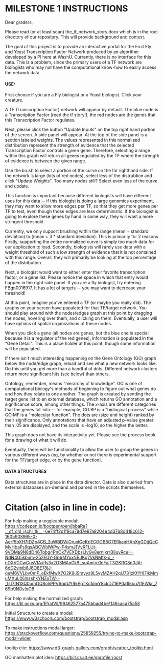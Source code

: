 # MILESTONE 1 INSTRUCTIONS

Dear graders,

Please read (or at least scan) the_tf_network_story.docx which is in the root directory of our repository. This will provide background and context.

The goal of this project is to provide an interactive portal for the Fruit Fly and Yeast Transcription Factor Network produced by an algorithm developed by a PI here at WashU. Currently, there is no interface for this data. This is a problem, since the primary users of a TF network are biologists who may not have the computational know-how to easily access the network data.

#### USE:

First choose if you are a Fly biologist or a Yeast biologist. Click your creature.

A TF (Transcription Factor) network will appear by default. The blue node is a Transcription Factor (read the tf story!), the red nodes are the genes that this Transcription Factor regulates.

Next, please click the button "Update Inputs" on the top right hand portion of the screen. A side panel will appear. At the top of the side panel is a section labeled weights. The values represented in this normalized distribution represent the strength of evidence that the selected Transcription Factor controls a given gene. Therefore, selecting a range within this graph will return all genes regulated by the TF where the strength of evidence is between the given range.

Use the brush to select a portion of the curve on the far righthand side. If the network is large (lots of red nodes), select less of the distrubtion and click "Update Weights". Too many nodes still? Select even less of the curve and update.

This function is important because different biologists will have different uses for this data -- if this biologist is doing a large genomics experiment, they may want to allow more edges per TF, so that they get more genes per TF to test, even though those edges are less deterministic. If the biologist is going to explore these genes by hand in some way, they will want a more stringent threshold.

Currently, we only support brushing within the range (mean + standard deviation) to (mean + 3 * standard deviation). This is primarily for 2 reasons. Firstly, supporting the entire normalized curve is simply too much data for our application to load. Secondly, biologists will rarely use data with a weight threshold of such a low strength of evidence that it is not contained with this range. Overall, they will primarily be looking at the top percentage of the distribution.

Next, a biologist would want to either enter their favorite transcription factor, or a gene list. Please notice the space in which that entry would happen in the right side panel. If you are a fly biologist, try entering FBgn0016917. It has a lot of targets -- you may want to decrease your threshold!

At this point, imagine you've entered a TF (or maybe you really did). The graphs on your screen have populated for that TF/target network. You should play around with the nodes/edges graph at this point by dragging the nodes, hovering over them, and clicking on them. Eventually, a user will have options of spatial organizations of these nodes.

When you click a gene (all nodes are genes, but the blue one is special because it is a regulator of the red genes), information is populated in the "Gene Detail". This is a place holder at this point, though some information will be populated.

If there isn't much interesting happening on the Gene Ontology (GO) graph below the node/edge graph, reload and see what a new network looks like. Do this until you get more than a handful of dots. Different network clusters return more significant hits (see below) than others.

Ontology, remember, means "hierarchy of knowledge". GO is one of computational biology's methods of beginning to figure out what genes do and how they relate to one another. The graph is created by sending the target gene list to an external database, which returns GO annotation and a significance score, among other things. The x-axis are different categories that the genes fall into -- for example, GO:BP is a "biological process" while GO:MF is a "molecular function". The dots are (size and height) ranked by their significance. Only annotations that have an adjusted p-value greater than .05 are displayed, and the scale is -log10, so the higher the better.

This graph does not have its interactivity yet. Please see the process book for a drawing of what it will do.

Eventually, there will be functionality to allow the user to group the genes in various different ways (eg, by whether or not there is experimental support for the TF/target edge, or by the gene function).

#### DATA STRUCTURES
Data structures are in place in the data director. Data is also queried from external databases on-demand and parsed in the scripts themselves.

# Citation (also in line in code):


For help making a toggleable modal:
https://codepen.io/bootpen/pen/jbbaRa?__cf_chl_jschl_tk__=6e74ff2d1f9ca78d7e87a8204e4d3768d418c612-1605908965-0-Acrf5bXH7tDZp4CB_2uWBDWiOruxlGeKriECOOB5G7ERkanHAhXgGDtjQcCMyHbaPs9qsABCWbIWPw-P4smJ1VyRFLUt-9VQMa9N8dD46Tpbg4PnOk7VEXDbsjJvGv8ernjxrrB8uyRceH-NdN4G5kbnm-252EOY-Gp6MYoxNBJKg7VkNMtk-d_-nDXVCCwCgsVIAxRs3x2O3MAnGk9LsuAmtvZlnFajT3i2KRG8n0JA-6dD2vjoib6J6O8E78jJ-qeM6VVLbv0mP_eEkfMwX7O2K9J9myyz9L5yyMZAH2qU731zKflYK7lkMmuMXuL06lnzshkYNZoTW--_1st7tN1XQ0omOQRohPPV6qdUYRkEpTKcfdmY8ckDZ1RP0a1Ikbu7tfEWkr_769b9NOvIoO8

For help making the normalized graph:
https://bl.ocks.org/EfratVil/99462577a475bbad4be1146caca75a58

Initial Structure to create a modal:
https://www.w3schools.com/bootstrap/bootstrap_modal.asp

To make instructions modal larger:
https://stackoverflow.com/questions/25859255/trying-to-make-bootstrap-modal-wider

tooltip
cite: https://www.d3-graph-gallery.com/graph/scatter_tooltip.html

GO manhatten plot idea:
https://biit.cs.ut.ee/gprofiler/gost
